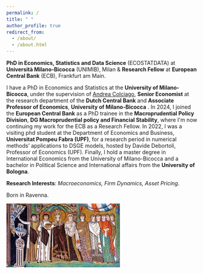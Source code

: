 ```yaml
---
permalink: /
title: " "
author_profile: true
redirect_from: 
  - /about/
  - /about.html
---
```


**PhD in Economics, Statistics and Data Science** (ECOSTATDATA) at **Università Milano-Bicocca** (UNIMIB), Milan &
**Research Fellow** at **European Central Bank** (ECB), Frankfurt am Main. 

I have a PhD in Economics and Statistics at the **University of Milano-Bicocca**, under the supervision of [Andrea Colciago](https://www.andreacolciago.com/), **Senior Economist** at the research department of the **Dutch Central Bank** and **Associate Professor of Economics**, **University of Milano-Bicocca** . In 2024, I joined the **European Central Bank** as a PhD trainee in the **Macroprudential Policy Division**, **DG Macroprudential policy and Financial Stability**, where I'm now continuing my work for the ECB as a Research Fellow. In 2022, I was a visiting phd student at the Department of Economics and Business, **Universitat Pompeu Fabra (UPF)**, for a research period in numerical methods’ applications to DSGE models, hosted by Davide Debortoli, Professor of Economics (UPF). Finally, I hold a master degree in International Economics from the University of Milano-Bicocca and a bachelor in Political Science and International affairs from the **University of Bologna**.

**Research Interests**: *Macroeconomics, Firm Dynamics, Asset Pricing*. 

Born in Ravenna.

![Profile Picture](images/mosaic.jfif)

